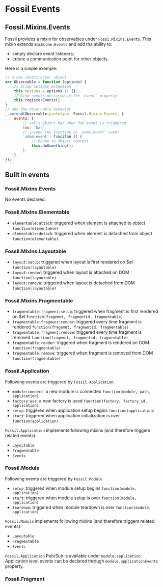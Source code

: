 Fossil Events
=============

Fossil.Mixins.Events
--------------------

Fossil provides a mixin for observables under `Fossi.Mixins.Events`.
This mixin extends `Backbone.Events` and add tha ability to:

* simply declare event listeners;
* create a communication point for other objects.

Here is a simple exemple:

``` javascript
// a new contstructor object
var Observable = function (options) {
    // allow options extension
    this.options = options || {};
    // bind events declared in the `event` property
    this.registerEvents();
}
// add the Observable behavior
_.extend(Observable.prototype, Fossil.Mixins.Events, {
    events: {
        // calls object.bar when foo event is triggered
        foo: 'bar',
        // invoke the function on 'some:event' event
        'some:event': funciton () {
            // bound to object context
            this.doSomething();
        }
    }
});
```

Built in events
---------------

### Fossil.Mixins.Events

No events declared.

### Fossil.Mixins.Elementable

* `elementable:attach`: triggered when element is attached to object
  `function(elementable)`
* `elementable:detach`: triggered when element is detached from object
  `function(elementable)`

### Fossil.Mixins.Layoutable

* `layout:setup`: triggered when layout is first rendered on $el
  `function(layoutable)`
* `layout:render`: triggered when layout is attached on DOM
  `function(layoutable)`
* `layout:remove`: triggered when layout is detached from DOM
  `function(layoutable)`

### Fossil.Mixins.Fragmentable

* `fragmentable:fragment:setup`: triggered when fragment is first rendered on
  $el `function(fragemnt, fragmentid, fragmentable)`
* `fragmentable:fragment:render`: triggered every time fragment is rendered
  `function(fragemnt, fragmentid, fragmentable)`
* `fragmentable:fragment:remove`: triggered every time fragment is removed
  `function(fragemnt, fragmentid, fragmentable)`
* `fragmentable:render`: triggered when fragment is rendered on DOM
  `function(fragmentable)`
* `fragmentable:remove`: triggered when fragment is removed from DOM
  `function(fragmentable)`

### Fossil.Application

Following events are triggered by `Fossil.Application`.

* `module:connect`: a new module is connected `function(module, path,
  application)`
* `factory:use`: a new factory is used `function(factory, factory_id,
  application)`
* `setup`: triggered when application setup begins  `function(application)`
* `start`: triggered when application initialization is over
  `function(application)`

`Fossil.Application` implements following mixins (and therefore triggers related
events):

* `Layoutable`
* `Fragmentable`
* `Events`

### Fossil.Module

Following events are triggered by `Fossil.Module`

* `setup`: triggered when module setup begins  `function(module, application)`
* `start`: triggered when module setup is over `function(module, application)`
* `teardown`: triggered when module teardown is over `function(module,
  application)`

`Fossil.Module` implements following mixins (and therefore triggers related
events):

* `Layoutable`
* `Fragmentable`
* `Events`

`Fossil.Application` Pub/Sub is available under `module.application`.
Application level events can be declared through `module.applicationEvents`
property.

### Fossil.Fragment

